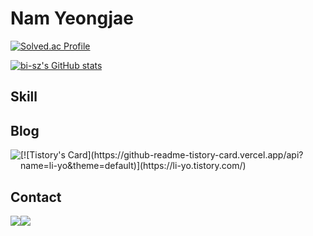 # Nam Yeongjae

[![Solved.ac Profile](http://mazassumnida.wtf/api/v2/generate_badge?boj=ye0ngjae)](https://solved.ac/ye0ngjae/)

[![bi-sz's GitHub stats](https://github-readme-stats.vercel.app/api?username=Ye0ngjae&include_all_commits=true&show_icons=true&theme=cobalt)](https://github.com/bi-sz/github-readme-stats)
## Skill



## Blog

<div style="display:flex; flex-direction:row;">
    <a href="https://blog.ye0ngjae.com">
        <img src="https://img.shields.io/badge/
        Tistory-000000?style=for-the-badge&logo=Tistory&logoColor=white"> 
    </a>
    [![Tistory's Card](https://github-readme-tistory-card.vercel.app/api?name=li-yo&theme=default)](https://li-yo.tistory.com/)
</div>

## Contact

<div style="display:flex; flex-direction:row;">
    <a href="mailto:op@ye0ngjae.com">
        <img src="https://img.shields.io/badge/
        Gmail-EA4335?style=for-the-badge&logo=Gmail&logoColor=white"> 
    </a>
    </a>
    <a href="https://www.instagram.com/ye0ngjae06">
        <img src="https://img.shields.io/badge/
        Instagram-E4405F?style=for-the-badge&logo=Instagram&logoColor=white"> 
    </a>
</div>
